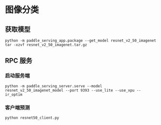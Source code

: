 # 图像分类

## 获取模型

```
python -m paddle_serving_app.package --get_model resnet_v2_50_imagenet
tar -xzvf resnet_v2_50_imagenet.tar.gz
```

## RPC 服务

### 启动服务端

```
python -m paddle_serving_server.serve --model resnet_v2_50_imagenet_model --port 9393 --use_lite --use_xpu --ir_optim
```

### 客户端预测

```
python resnet50_client.py
```
